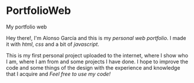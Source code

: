 # PortfolioWeb
My portfolio web

Hey there!, I'm Alonso García and this is my _personal web portfolio_. I made it with *html*, *css* and a bit of *javascript*.

This is my first personal project uploaded to the internet, where I show who I am, where I am from and some projects I have done.
I hope to improve the code and some things of the design with the experience and knowledge that I acquire and *Feel free to use my code!*
